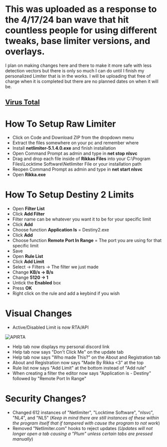
# This was uploaded as a response to the 4/17/24 ban wave that hit countless people for using different tweaks, base limiter versions, and overlays.
I plan on making changes here and there to make it more safe with less detection vectors but there is only so much I can do until I finish my personalized Limiter that is in the works.
I will be uploading that free of charge when it is completed but there are no planned dates on when it will be.

## [Virus Total](https://www.virustotal.com/gui/file/697d5496e9275525cc1df9bfde15b845fa62441d23995118cc69bf4b1ddcb0b0/detection)

# How To Setup Raw Limiter

- Click on Code and Download ZIP from the dropdown menu
- Extract the files somewhere on your pc and remember where
- Install **netlimiter-5.1.4.0.exe** and finish installation
- Open Command Prompt as admin and type in **net stop nlsvc**
- Drag and drop each file inside of **Rikkas Files** into your C:\Program Files\Locktime Software\Netlimiter File or your installation path
- Reopen Command Prompt as admin and type in **net start nlsvc**
- Open **Rikka.exe**

# How To Setup Destiny 2 Limits

- Open **Filter List**
- Click **Add Filter**
- Filter name can be whatever you want it to be for your specific limit
- Click **Add**
- Choose function **Application Is** = Destiny2.exe
- Click **Add**
- Choose function **Remote Port In Range** = The port you are using for that specific limit
- Save
- Open **Rule List**
- Click **Add Limit**
- Select -> Filters -> The filter we just made
- Change **KB/s -> B/s**
- Change **5120 -> 1**
- Untick the **Enabled** box
- Press **OK**
- Right click on the rule and add a keybind if you wish

# Visual Changes

- Active/Disabled Limit is now RTA/API

![APIRTA](https://i.ibb.co/Lkqhhc8/image-2024-05-08-091349138.png)


- Help tab now displays my personal discord link
- Help tab now says "Don't Click Me" on the update tab
- Help tab now says "Who made This?" on the About and Registration tab
- About and Registration now says "Made By Rikka <3" at the top
- Rule list now says "Add Limit" at the bottom instead of "Add rule"
- When creating a filter the editor now says "Application is - Destiny" followed by "Remote Port In Range"

# Security Changes?

- Changed 612 instances of "Netlimiter", "Locktime Software", "nlsvc", "NL4", and "NL5" (*Keep in mind there are still instances of these within the program itself that if tampered with cause the program to not work*)
- Removed "Netlimiter.com" hooks to reject updates (*Updates will not longer open a tab causing a "Plum" unless certain tabs are pressed manually*)
